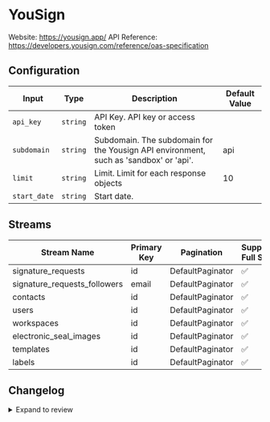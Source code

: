 # YouSign
Website: https://yousign.app/
API Reference: https://developers.yousign.com/reference/oas-specification

## Configuration

| Input | Type | Description | Default Value |
|-------|------|-------------|---------------|
| `api_key` | `string` | API Key. API key or access token |  |
| `subdomain` | `string` | Subdomain. The subdomain for the Yousign API environment, such as &#39;sandbox&#39; or &#39;api&#39;. | api |
| `limit` | `string` | Limit. Limit for each response objects | 10 |
| `start_date` | `string` | Start date.  |  |

## Streams
| Stream Name | Primary Key | Pagination | Supports Full Sync | Supports Incremental |
|-------------|-------------|------------|---------------------|----------------------|
| signature_requests | id | DefaultPaginator | ✅ |  ✅  |
| signature_requests_followers | email | DefaultPaginator | ✅ |  ❌  |
| contacts | id | DefaultPaginator | ✅ |  ✅  |
| users | id | DefaultPaginator | ✅ |  ✅  |
| workspaces | id | DefaultPaginator | ✅ |  ✅  |
| electronic_seal_images | id | DefaultPaginator | ✅ |  ✅  |
| templates | id | DefaultPaginator | ✅ |  ✅  |
| labels | id | DefaultPaginator | ✅ |  ✅  |

## Changelog

<details>
  <summary>Expand to review</summary>

| Version          | Date              | Pull Request | Subject        |
|------------------|-------------------|--------------|----------------|
| 0.0.23 | 2025-10-14 | [68009](https://github.com/airbytehq/airbyte/pull/68009) | Update dependencies |
| 0.0.22 | 2025-10-07 | [67249](https://github.com/airbytehq/airbyte/pull/67249) | Update dependencies |
| 0.0.21 | 2025-09-30 | [66851](https://github.com/airbytehq/airbyte/pull/66851) | Update dependencies |
| 0.0.20 | 2025-09-24 | [66465](https://github.com/airbytehq/airbyte/pull/66465) | Update dependencies |
| 0.0.19 | 2025-09-09 | [65741](https://github.com/airbytehq/airbyte/pull/65741) | Update dependencies |
| 0.0.18 | 2025-08-24 | [65444](https://github.com/airbytehq/airbyte/pull/65444) | Update dependencies |
| 0.0.17 | 2025-08-09 | [64852](https://github.com/airbytehq/airbyte/pull/64852) | Update dependencies |
| 0.0.16 | 2025-08-02 | [64402](https://github.com/airbytehq/airbyte/pull/64402) | Update dependencies |
| 0.0.15 | 2025-07-26 | [64075](https://github.com/airbytehq/airbyte/pull/64075) | Update dependencies |
| 0.0.14 | 2025-07-20 | [63688](https://github.com/airbytehq/airbyte/pull/63688) | Update dependencies |
| 0.0.13 | 2025-07-12 | [63169](https://github.com/airbytehq/airbyte/pull/63169) | Update dependencies |
| 0.0.12 | 2025-07-05 | [62714](https://github.com/airbytehq/airbyte/pull/62714) | Update dependencies |
| 0.0.11 | 2025-06-28 | [62242](https://github.com/airbytehq/airbyte/pull/62242) | Update dependencies |
| 0.0.10 | 2025-06-21 | [61770](https://github.com/airbytehq/airbyte/pull/61770) | Update dependencies |
| 0.0.9 | 2025-06-15 | [61180](https://github.com/airbytehq/airbyte/pull/61180) | Update dependencies |
| 0.0.8 | 2025-05-24 | [60737](https://github.com/airbytehq/airbyte/pull/60737) | Update dependencies |
| 0.0.7 | 2025-05-10 | [59977](https://github.com/airbytehq/airbyte/pull/59977) | Update dependencies |
| 0.0.6 | 2025-05-04 | [59534](https://github.com/airbytehq/airbyte/pull/59534) | Update dependencies |
| 0.0.5 | 2025-04-26 | [58953](https://github.com/airbytehq/airbyte/pull/58953) | Update dependencies |
| 0.0.4 | 2025-04-19 | [58569](https://github.com/airbytehq/airbyte/pull/58569) | Update dependencies |
| 0.0.3 | 2025-04-13 | [58043](https://github.com/airbytehq/airbyte/pull/58043) | Update dependencies |
| 0.0.2 | 2025-04-05 | [57376](https://github.com/airbytehq/airbyte/pull/57376) | Update dependencies |
| 0.0.1 | 2025-04-01 | [56951](https://github.com/airbytehq/airbyte/pull/56951) | Initial release by [@btkcodedev](https://github.com/btkcodedev) via Connector Builder |

</details>
